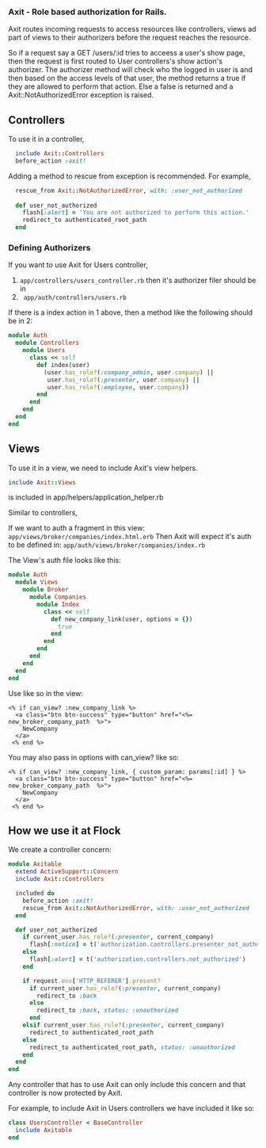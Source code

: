 ### Axit - Role based authorization for Rails.

Axit routes incoming requests to access resources like controllers, views ad part of views to their authorizers before the request reaches the resource.

So if a request say a GET /users/:id tries to acceess a user's show page, then the request is first routed to User controllers's show action's authorizer. The authorizer method will check who the logged in user is and then based on the 
access levels of that user, the method returns a true if they are allowed to perform that action. Else a false is returned and a Axit::NotAuthorizedError exception is raised.

## Controllers

To use it in a controller,

```ruby
  include Axit::Controllers
  before_action :axit!
```

Adding a method to rescue from exception is recommended. For example,

```ruby
  rescue_from Axit::NotAuthorizedError, with: :user_not_authorized
  
  def user_not_authorized
    flash[:alert] = 'You are not authorized to perform this action.'
    redirect_to authenticated_root_path
  end
```

### Defining Authorizers

If you want to use Axit for Users controller,

1. ```app/controllers/users_controller.rb``` 
then it's authorizer filer should be in
2. ``` app/auth/controllers/users.rb```

If there is a index action in 1 above, then a method like the following should be in 2:

```ruby
module Auth
  module Controllers
    module Users
      class << self
        def index(user)
          (user.has_role?(:company_admin, user.company) ||
           user.has_role?(:presenter, user.company) ||
           user.has_role?(:employee, user.company))
        end
      end
    end
  end
end
```

## Views
To use it in a view, we need to include Axit's view helpers. 

```ruby
include Axit::Views
```

is included in app/helpers/application_helper.rb

Similar to controllers, 

If we want to auth a fragment in this view:
``` app/views/broker/companies/index.html.erb ```
Then Axit will expect it's auth to be defined in:
``` app/auth/views/broker/companies/index.rb ```

The View's auth file looks like this: 

```ruby
module Auth
  module Views
    module Broker
      module Companies
        module Index
          class << self
            def new_company_link(user, options = {})
              true
            end
          end
        end
      end
    end
  end
end
```

Use like so in the view:
```erb
<% if can_view? :new_company_link %>
  <a class="btn btn-success" type="button" href="<%= new_broker_company_path  %>"> 
    NewCompany
  </a>
 <% end %>
```

You may also pass in options with can_view? like so:

```erb
<% if can_view? :new_company_link, { custom_param: params[:id] } %>
  <a class="btn btn-success" type="button" href="<%= new_broker_company_path  %>"> 
    NewCompany
  </a>
 <% end %>
```

## How we use it at Flock

We create a controller concern: 
```ruby
module Axitable
  extend ActiveSupport::Concern
  include Axit::Controllers

  included do
    before_action :axit!
    rescue_from Axit::NotAuthorizedError, with: :user_not_authorized
  end

  def user_not_authorized
    if current_user.has_role?(:presenter, current_company)
      flash[:notice] = t('authorization.controllers.presenter_not_authorized')
    else
      flash[:alert] = t('authorization.controllers.not_authorized')
    end

    if request.env['HTTP_REFERER'].present?
      if current_user.has_role?(:presenter, current_company)
        redirect_to :back
      else
        redirect_to :back, status: :unauthorized
      end
    elsif current_user.has_role?(:presenter, current_company)
      redirect_to authenticated_root_path
    else
      redirect_to authenticated_root_path, status: :unauthorized
    end
  end
end
```

Any controller that has to use Axit can only include this concern and that controller is now protected by Axit.

For example, to include Axit in Users controllers we have included it like so: 

```ruby
class UsersController < BaseController
  include Axitable
end
```
